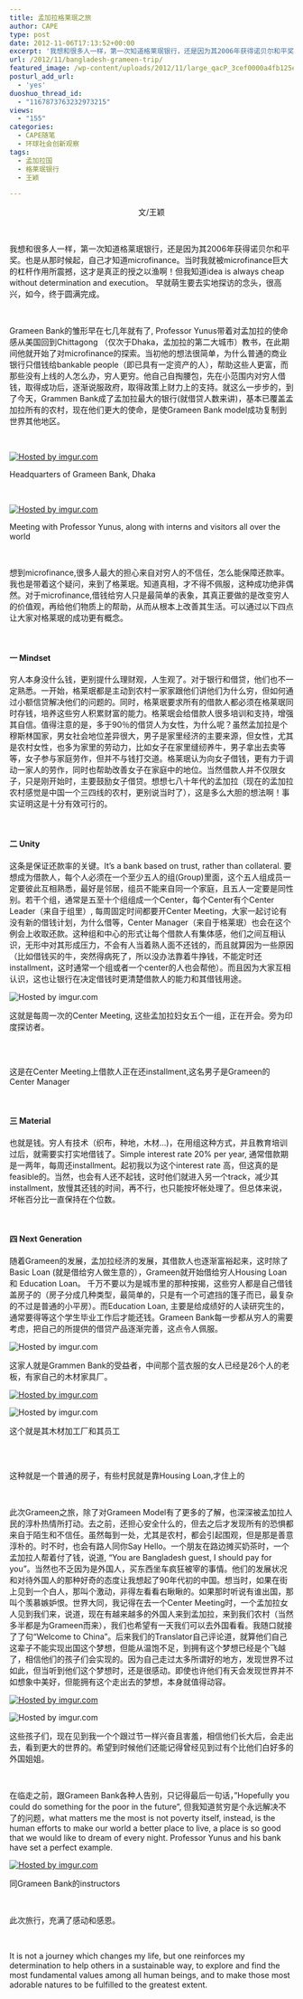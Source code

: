 ```yaml
---
title: 孟加拉格莱珉之旅
author: CAPE
type: post
date: 2012-11-06T17:13:52+00:00
excerpt: '我想和很多人一样，第一次知道格莱珉银行，还是因为其2006年获得诺贝尔和平奖。也是从那时候起，自己才知道microfinance。当时我就被microfinance巨大的杠杆作用所震撼，这才是真正的授之以渔啊！但我知道idea is always cheap without determination and execution。 '
url: /2012/11/bangladesh-grameen-trip/
featured_image: /wp-content/uploads/2012/11/large_qacP_3cef0000a4fb125e-e1352221612306.jpg
posturl_add_url:
  - 'yes'
duoshuo_thread_id:
  - "1167873763232973215"
views:
  - "155"
categories:
  - CAPE随笔
  - 环球社会创新观察
tags:
  - 孟加拉国
  - 格莱珉银行
  - 王颖

---
```

<p style="text-align: center;">
  文/王颖
</p>

&nbsp;

我想和很多人一样，第一次知道格莱珉银行，还是因为其2006年获得诺贝尔和平奖。也是从那时候起，自己才知道microfinance。当时我就被microfinance巨大的杠杆作用所震撼，这才是真正的授之以渔啊！但我知道idea is always cheap without determination and execution。 早就萌生要去实地探访的念头，很高兴，如今，终于圆满完成。

&nbsp;

Grameen Bank的雏形早在七几年就有了, Professor Yunus带着对孟加拉的使命感从美国回到Chittagong （仅次于Dhaka，孟加拉的第二大城市）教书，在此期间他就开始了对microfinance的探索。当初他的想法很简单，为什么普通的商业银行只借钱给bankable people（即已具有一定资产的人），帮助这些人更富，而那些没有上线的人怎么办，穷人更穷。他自己自掏腰包，先在小范围内对穷人借钱，取得成功后，逐渐说服政府，取得政策上财力上的支持。就这么一步步的，到了今天，Grammen Bank成了孟加拉最大的银行(就借贷人数来讲)，基本已覆盖孟加拉所有的农村，现在他们更大的使命，是使Grameen Bank model成功复制到世界其他地区。

&nbsp;

[![][1]][2]

Headquarters of Grameen Bank, Dhaka

&nbsp;

[![][3]][4]

Meeting with Professor Yunus, along with interns and visitors all over the world

&nbsp;

想到microfinance,很多人最大的担心来自对穷人的不信任，怎么能保障还款率。我也是带着这个疑问，来到了格莱珉。知道真相，才不得不佩服，这种成功绝非偶然。对于microfinance,借钱给穷人只是最简单的表象，其真正要做的是改变穷人的价值观，再给他们物质上的帮助，从而从根本上改善其生活。可以通过以下四点让大家对格莱珉的成功更有概念。

&nbsp;

#### **一 Mindset**

穷人本身没什么钱，更别提什么理财观，人生观了。对于银行和借贷，他们也不一定熟悉。一开始，格莱珉都是主动到农村一家家跟他们讲他们为什么穷，但如何通过小额信贷解决他们的问题的。同时，格莱珉要求所有的借款人都必须在格莱珉同时存钱，培养这些穷人积累财富的能力。格莱珉会给借款人很多培训和支持，增强其自信。值得注意的是，多于90％的借贷人为女性，为什么呢？虽然孟加拉是个穆斯林国家，男女社会地位差异很大，男子是家里经济的主要来源，但女性，尤其是农村女性，也多为家里的劳动力，比如女子在家里缝纫养牛，男子拿出去卖等等，女子参与家庭劳作，但并不与钱打交道。格莱珉认为向女子借钱，更有力于调动一家人的劳作，同时也帮助改善女子在家庭中的地位。当然借款人并不仅限女子，只是刚开始时，主要鼓励女子借贷。想想七八十年代的孟加拉（现在的孟加拉农村感觉是中国一个三四线的农村，更别说当时了），这是多么大胆的想法啊！事实证明这是十分有效可行的。

&nbsp;

#### **二 Unity**

这条是保证还款率的关键。It&#8217;s a bank based on trust, rather than collateral. 要想成为借款人，每个人必须在一个至少五人的组(Group)里面，这个五人组成员一定要彼此互相熟悉，最好是邻居，组员不能来自同一个家庭，且五人一定要是同性别。若干个组，通常是五至十个组组成一个Center，每个Center有个Center Leader（来自于组里）, 每周固定时间都要开Center Meeting，大家一起讨论有没有新的借钱计划，为什么借等，Center Manager（来自于格莱珉）也会在这个例会上收取还款。这种组和中心的形式让每个借款人有集体感，他们之间互相认识，无形中对其形成压力，不会有人当着熟人面不还钱的，而且就算因为一些原因（比如借钱买的牛，突然得病死了，所以没办法靠着牛挣钱，不能定时还installment，这时通常一个组或者一个center的人也会帮他）。而且因为大家互相认识，这也让银行在决定借钱时更清楚借款人的能力和其借钱用途。

![][5] 

这就是每周一次的Center Meeting, 这些孟加拉妇女五个一组，正在开会。旁为印度探访者。

&nbsp;

<img style="border-style: initial; border-color: initial;" title="Hosted by imgur.com" src="http://i.imgur.com/Jiz12l.jpg" alt="" /> 

这是在Center Meeting上借款人正在还installment,这名男子是Grameen的Center Manager

&nbsp;

#### **三 Material**

也就是钱。穷人有技术（织布，种地，木材&#8230;)，在用组这种方式，并且教育培训过后，就需要实打实地借钱了。Simple interest rate 20% per year, 通常借款期是一两年，每周还installment。起初我以为这个interest rate 高，但这真的是feasible的。当然，也会有人还不起钱，这时他们就进入另一个track，减少其installment，放慢其还钱的时间，再不行，也只能按坏帐处理了。但总体来说，坏帐百分比一直保持在个位数。

&nbsp;

#### **四 Next Generation**

随着Grameen的发展，孟加拉经济的发展，其借款人也逐渐富裕起来，这时除了Basic Loan (就是借给穷人做生意的），Grameen就开始借给穷人Housing Loan和 Education Loan。 千万不要以为是城市里的那种按揭，这些穷人都是自己借钱盖房子的（房子分成几种类型，最简单的，只是有一个可遮挡的篷子而已，最复杂的不过是普通的小平房）。而Education Loan, 主要是给成绩好的人读研究生的，通常要得等这个学生毕业工作后才能还钱。Grameen Bank每一步都从穷人的需要考虑，把自己的所提供的借贷产品逐渐完善，这点令人佩服。

![][6] 

这家人就是Grammen Bank的受益者，中间那个蓝衣服的女人已经是26个人的老板，有家自己的木材家具厂。

[![][7]][8]

![][9] 

这个就是其木材加工厂和其员工

&nbsp;

<img style="border-style: initial; border-color: initial;" title="Hosted by imgur.com" src="http://i.imgur.com/wWl7cl.jpg" alt="" /> 

这种就是一个普通的房子，有些村民就是靠Housing Loan,才住上的

&nbsp;

此次Grameen之旅，除了对Grameen Model有了更多的了解，也深深被孟加拉人民的淳朴热情所打动。去之前，还担心安全什么的，但去之后才发现所有的恐惧都来自于陌生和不信任。虽然每到一处，尤其是农村，都会引起围观，但是那是善意淳朴的。时不时，也会有路人同你Say Hello。一个朋友在路边摊买奶茶时，一个孟加拉人帮着付了钱，说道, &#8220;You are Bangladesh guest, I should pay for you&#8221;。当然也不乏因为是外国人，买东西坐车疯狂被宰的事情。他们的发展状况和对待外国人的那种好奇的态度让我想起了90年代初的中国。想当时，如果在街上见到一个白人，那叫个激动，非得左看看右瞅瞅的。如果那时听说有谁出国，那叫个羡慕嫉妒恨。世界大同，我记得在去一个Center Meeting时，一个孟加拉女人见到我们来，说道，现在有越来越多的外国人来到孟加拉，来到我们农村（当然多半都是为Grameen而来），我们也希望有一天我们可以去外国看看。我随口就接了了句“Welcome to China&#8221;。后来我们的Translator自己评论道，就算他们自己这辈子不能实现出国这个梦想，但能从温饱不足，到拥有这个梦想已经是个飞越了，相信他们的孩子们会实现的。因为自己走过太多所谓好的地方，发现世界不过如此，但当听到他们这个梦想时，还是很感动。即使也许他们有天会发现世界并不如想象中美好，但能拥有这个走出去的梦想，本身就值得动容。

[![][10]][11]

![][12] 

这些孩子们，现在见到我一个个跟过节一样兴奋且害羞，相信他们长大后，会走出去，看到更大的世界的。希望到时候他们还能记得曾经见到过有个比他们白好多的外国姐姐。

&nbsp;

在临走之前，跟Grameen Bank各种人告别，只记得最后一句话，”Hopefully you could do something for the poor in the future&#8221;, 但我知道贫穷是个永远解决不了的问题，what matters me the most is not poverty itself, instead, is the human efforts to make our world a better place to live, a place is so good that we would like to dream of every night. Professor Yunus and his bank have set a perfect example.

[![][13]][14]

同Grameen Bank的instructors

&nbsp;

此次旅行，充满了感动和感恩。

&nbsp;

It is not a journey which changes my life, but one reinforces my determination to help others in a sustainable way, to explore and find the most fundamental values among all human beings, and to make those most adorable natures to be fulfilled to the greatest extent.

&nbsp;

&nbsp;

 [1]: http://i.imgur.com/rWkl1l.jpg "Hosted by imgur.com"
 [2]: http://imgur.com/rWkl1
 [3]: http://i.imgur.com/QLnpZl.jpg "Hosted by imgur.com"
 [4]: http://imgur.com/QLnpZ
 [5]: http://i.imgur.com/M6aGkl.jpg "Hosted by imgur.com"
 [6]: http://i.imgur.com/BCBYGl.jpg "Hosted by imgur.com"
 [7]: http://i.imgur.com/5PUjTl.jpg "Hosted by imgur.com"
 [8]: http://imgur.com/5PUjT
 [9]: http://i.imgur.com/3zTAMl.jpg "Hosted by imgur.com"
 [10]: http://i.imgur.com/4buxvl.jpg "Hosted by imgur.com"
 [11]: http://imgur.com/4buxv
 [12]: http://i.imgur.com/2xEQnl.jpg "Hosted by imgur.com"
 [13]: http://i.imgur.com/8cx3Xl.jpg "Hosted by imgur.com"
 [14]: http://imgur.com/8cx3X
